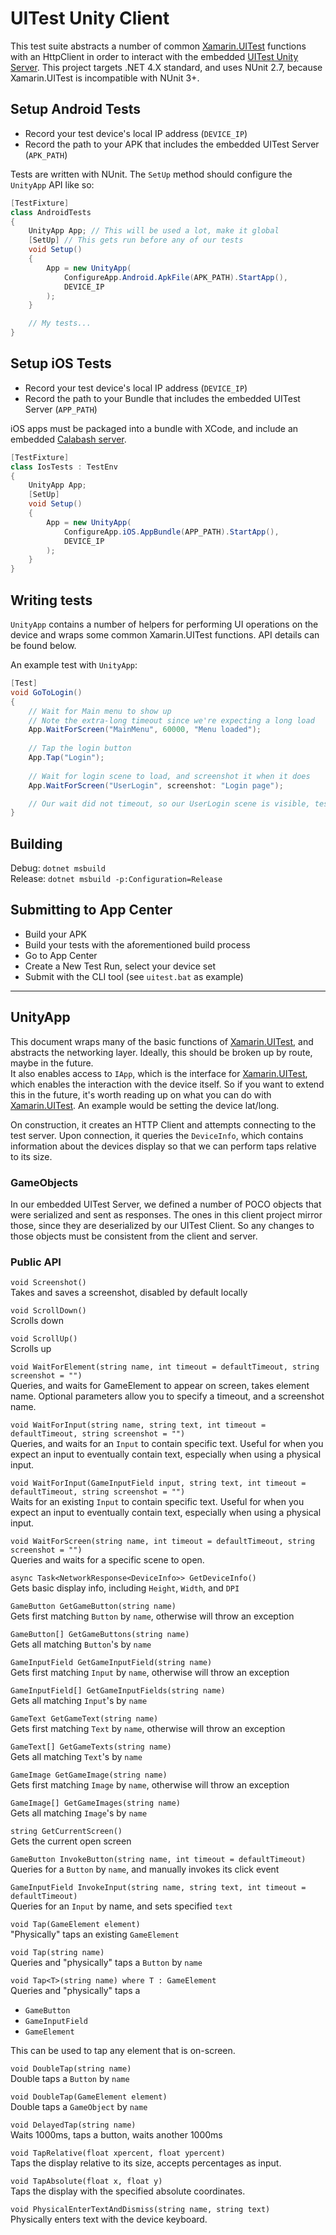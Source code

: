 # UITest Unity Client
This test suite abstracts a number of common [Xamarin.UITest](https://docs.microsoft.com/en-us/appcenter/test-cloud/uitest/) functions with an HttpClient in order to interact with the embedded [UITest Unity Server](https://bitbucket.org/agentsofdiscovery/uitestserver). This project targets .NET 4.X standard, and uses NUnit 2.7, because Xamarin.UITest is incompatible with NUnit 3+.

## Setup Android Tests
* Record your test device's local IP address (`DEVICE_IP`)
* Record the path to your APK that includes the embedded UITest Server (`APK_PATH`)

Tests are written with NUnit. The `SetUp` method should configure the `UnityApp` API like so:
```csharp
[TestFixture]
class AndroidTests
{
    UnityApp App; // This will be used a lot, make it global
    [SetUp] // This gets run before any of our tests
    void Setup()
    {
        App = new UnityApp(
            ConfigureApp.Android.ApkFile(APK_PATH).StartApp(),
            DEVICE_IP
        );
    }

    // My tests...
}
```

## Setup iOS Tests
* Record your test device's local IP address (`DEVICE_IP`)
* Record the path to your Bundle that includes the embedded UITest Server (`APP_PATH`)

iOS apps must be packaged into a bundle with XCode, and include an embedded [Calabash server](https://github.com/calabash/calabash-ios/wiki/Tutorial%3A-Link-Calabash-in-Debug-config).

```csharp
[TestFixture]
class IosTests : TestEnv
{
    UnityApp App;
    [SetUp]
    void Setup()
    {
        App = new UnityApp(
            ConfigureApp.iOS.AppBundle(APP_PATH).StartApp(),
            DEVICE_IP
        );
    }
}
```

## Writing tests
`UnityApp` contains a number of helpers for performing UI operations on the device and wraps some common Xamarin.UITest functions. API details can be found below.

An example test with `UnityApp`:
```csharp
[Test]
void GoToLogin()
{
    // Wait for Main menu to show up
    // Note the extra-long timeout since we're expecting a long load
    App.WaitForScreen("MainMenu", 60000, "Menu loaded");
    
    // Tap the login button
    App.Tap("Login");
    
    // Wait for login scene to load, and screenshot it when it does
    App.WaitForScreen("UserLogin", screenshot: "Login page");

    // Our wait did not timeout, so our UserLogin scene is visible, test succeeded!
}
```

## Building
Debug:
`dotnet msbuild`  
Release:
`dotnet msbuild -p:Configuration=Release`

## Submitting to App Center
* Build your APK
* Build your tests with the aforementioned build process
* Go to App Center
* Create a New Test Run, select your device set
* Submit with the CLI tool (see `uitest.bat` as example)
---
## UnityApp

This document wraps many of the basic functions of [Xamarin.UITest](https://docs.microsoft.com/en-us/appcenter/test-cloud/uitest/), and abstracts the networking layer. Ideally, this should be broken up by route, maybe in the future.   
It also enables access to `IApp`, which is the interface for [Xamarin.UITest](https://docs.microsoft.com/en-us/appcenter/test-cloud/uitest/), which enables the interaction with the device itself. So if you want to extend this in the future, it's worth reading up on what you can do with [Xamarin.UITest](https://docs.microsoft.com/en-us/appcenter/test-cloud/uitest/). An example would be setting the device lat/long.

On construction, it creates an HTTP Client and attempts connecting to the test server. Upon connection, it queries the `DeviceInfo`, which contains information about the devices display so that we can perform taps relative to its size.

### GameObjects
In our embedded UITest Server, we defined a number of POCO objects that were serialized and sent as responses. The ones in this client project mirror those, since they are deserialized by our UITest Client. So any changes to those objects must be consistent from the client and server.

### Public API

`void Screenshot()`  
Takes and saves a screenshot, disabled by default locally

`void ScrollDown()`  
Scrolls down

`void ScrollUp()`  
Scrolls up

`void WaitForElement(string name, int timeout = defaultTimeout, string screenshot = "")`  
Queries, and waits for GameElement to appear on screen, takes element name. Optional parameters allow you to specify a timeout, and a screenshot name.

`void WaitForInput(string name, string text, int timeout = defaultTimeout, string screenshot = "")`  
Queries, and waits for an `Input` to contain specific text. Useful for when you expect an input to eventually contain text, especially when using a physical input.

`void WaitForInput(GameInputField input, string text, int timeout = defaultTimeout, string screenshot = "")`  
Waits for an existing `Input` to contain specific text. Useful for when you expect an input to eventually contain text, especially when using a physical input.

`void WaitForScreen(string name, int timeout = defaultTimeout, string screenshot = "")`  
Queries and waits for a specific scene to open.

`async Task<NetworkResponse<DeviceInfo>> GetDeviceInfo()`  
Gets basic display info, including `Height`, `Width`, and `DPI`

`GameButton GetGameButton(string name)`  
Gets first matching `Button` by `name`, otherwise will throw an exception

`GameButton[] GetGameButtons(string name)`  
Gets all matching `Button`'s by `name`

`GameInputField GetGameInputField(string name)`  
Gets first matching `Input` by `name`, otherwise will throw an exception

`GameInputField[] GetGameInputFields(string name)`  
Gets all matching `Input`'s by `name`

`GameText GetGameText(string name)`  
Gets first matching `Text` by `name`, otherwise will throw an exception

`GameText[] GetGameTexts(string name)`  
Gets all matching `Text`'s by `name`

`GameImage GetGameImage(string name)`  
Gets first matching `Image` by `name`, otherwise will throw an exception

`GameImage[] GetGameImages(string name)`  
Gets all matching `Image`'s by `name`

`string GetCurrentScreen()`  
Gets the current open screen

`GameButton InvokeButton(string name, int timeout = defaultTimeout)`  
Queries for a `Button` by `name`, and manually invokes its click event

`GameInputField InvokeInput(string name, string text, int timeout = defaultTimeout)`  
Queries for an `Input` by name, and sets specified `text`

`void Tap(GameElement element)`  
"Physically" taps an existing `GameElement`

`void Tap(string name)`  
Queries and "physically" taps a `Button` by `name`

`void Tap<T>(string name) where T : GameElement`  
Queries and "physically" taps a
* `GameButton`
* `GameInputField`
* `GameElement`

This can be used to tap any element that is on-screen.

`void DoubleTap(string name)`  
Double taps a `Button` by `name`

`void DoubleTap(GameElement element)`  
Double taps a `GameObject` by `name`

`void DelayedTap(string name)`  
Waits 1000ms, taps a button, waits another 1000ms

`void TapRelative(float xpercent, float ypercent)`  
Taps the display relative to its size, accepts percentages as input.

`void TapAbsolute(float x, float y)`  
Taps the display with the specified absolute coordinates.

`void PhysicalEnterTextAndDismiss(string name, string text)`  
Physically enters text with the device keyboard.